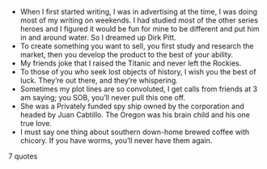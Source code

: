  - When I first started writing, I was in advertising at the time, I was doing most of my writing on weekends. I had studied most of the other series heroes and I figured it would be fun for mine to be different and put him in and around water. So I dreamed up Dirk Pitt.
 - To create something you want to sell, you first study and research the market, then you develop the product to the best of your ability.
 - My friends joke that I raised the Titanic and never left the Rockies.
 - To those of you who seek lost objects of history, I wish you the best of luck. They’re out there, and they’re whispering.
 - Sometimes my plot lines are so convoluted, I get calls from friends at 3 am saying; you SOB, you’ll never pull this one off.
 - She was a Privately funded spy ship owned by the corporation and headed by Juan Cabtillo. The Oregon was his brain child and his one true love.
 - I must say one thing about southern down-home brewed coffee with chicory. If you have worms, you’ll never have them again.

7 quotes